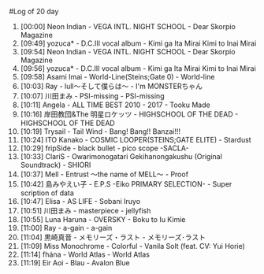 #Log of 20 day

1. [00:00] Neon Indian - VEGA INTL. NIGHT SCHOOL - Dear Skorpio Magazine
1. [09:49] yozuca* - D.C.III vocal album - Kimi ga Ita Mirai Kimi to Inai Mirai
1. [09:54] Neon Indian - VEGA INTL. NIGHT SCHOOL - Dear Skorpio Magazine
1. [09:56] yozuca* - D.C.III vocal album - Kimi ga Ita Mirai Kimi to Inai Mirai
1. [09:58] Asami Imai - World-Line(Steins;Gate 0) - World-line
1. [10:03] Ray - lull〜そして僕らは〜 - I'm MONSTERちゃん
1. [10:07] 川田まみ - PSI-missing - PSI-missing
1. [10:11] Angela - ALL TIME BEST 2010 - 2017 - Tooku Made
1. [10:16] 岸田教団&The 明星ロケッツ - HIGHSCHOOL OF THE DEAD - HIGHSCHOOL OF THE DEAD
1. [10:19] Trysail - Tail Wind - Bang! Bang!! Banzai!!!
1. [10:24] ITO Kanako - COSMIC LOOPER(STEINS;GATE ELITE) - Stardust
1. [10:29] fripSide - black bullet - pico scope -SACLA-
1. [10:33] ClariS - Owarimonogatari Gekihanongakushu (Original Soundtrack) - SHIORI
1. [10:37] Mell - Entrust 〜the name of MELL〜 - Proof
1. [10:42] 島みやえい子 - E.P.S -Eiko PRIMARY SELECTION- - Super scription of data
1. [10:47] Elisa - AS LIFE - Sobani Iruyo
1. [10:51] 川田まみ - masterpiece - jellyfish
1. [10:55] Luna Haruna - OVERSKY - Boku to Iu Kimie
1. [11:00] Ray - a-gain - a-gain
1. [11:04] 黒崎真音 - メモリーズ・ラスト - メモリーズ･ラスト
1. [11:09] Miss Monochrome - Colorful - Vanila Solt (feat. CV: Yui Horie)
1. [11:14] fhána - World Atlas - World Atlas
1. [11:19] Eir Aoi - Blau - Avalon Blue

